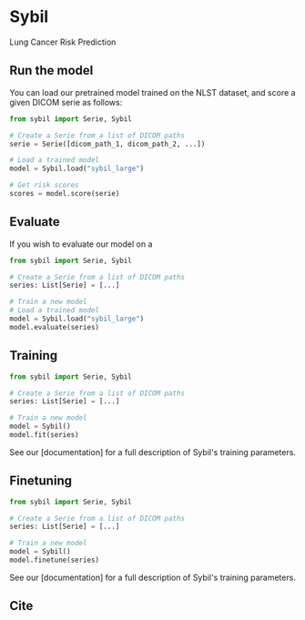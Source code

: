 # Sybil

Lung Cancer Risk Prediction

## Run the model

You can load our pretrained model trained on the NLST dataset, and score a given DICOM serie as follows:

```python
from sybil import Serie, Sybil

# Create a Serie from a list of DICOM paths
serie = Serie([dicom_path_1, dicom_path_2, ...])

# Load a trained model
model = Sybil.load("sybil_large")

# Get risk scores
scores = model.score(serie)
```


## Evaluate

If you wish to evaluate our model on a 

```python
from sybil import Serie, Sybil

# Create a Serie from a list of DICOM paths
series: List[Serie] = [...]

# Train a new model
# Load a trained model
model = Sybil.load("sybil_large")
model.evaluate(series)
```


## Training


```python
from sybil import Serie, Sybil

# Create a Serie from a list of DICOM paths
series: List[Serie] = [...]

# Train a new model
model = Sybil()
model.fit(series)
```

See our [documentation] for a full description of Sybil's training parameters.
## Finetuning

```python
from sybil import Serie, Sybil

# Create a Serie from a list of DICOM paths
series: List[Serie] = [...]

# Train a new model
model = Sybil()
model.finetune(series)
```

See our [documentation] for a full description of Sybil's training parameters.


## Cite

